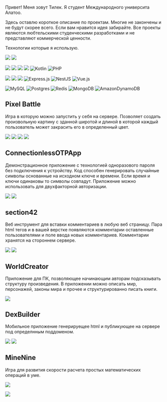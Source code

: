 Привет! Меня зовут Тилек. Я студент Международного университа Алатоо. 

Здесь оставлю короткое описание по проектам. Многие не закончены и не будут скорее всего. Если вам нравится идея забирайте. Все проекты являются любтельскими студенческими разработками и не представляют коммерческой ценности. 

Технологии которые я использую.

![](https://img.shields.io/badge/Docker-2CA5E0?style=for-the-badge&logo=docker&logoColor=white) 
![](https://img.shields.io/badge/gitlab%20ci-%23181717.svg?style=for-the-badge&logo=gitlab&logoColor=white)

![](https://img.shields.io/badge/Python-FFD43B?style=for-the-badge&logo=python&logoColor=blue)
![](https://img.shields.io/badge/Go-00ADD8?style=for-the-badge&logo=go&logoColor=white) 
![](https://img.shields.io/badge/JavaScript-323330?style=for-the-badge&logo=javascript&logoColor=F7DF1E) 
![](https://img.shields.io/badge/Java-ED8B00?style=for-the-badge&logo=java&logoColor=white)
![Kotlin](https://img.shields.io/badge/kotlin-%230095D5.svg?style=for-the-badge&logo=kotlin&logoColor=white)
![PHP](https://img.shields.io/badge/php-%23777BB4.svg?style=for-the-badge&logo=php&logoColor=white)

![](https://img.shields.io/badge/Spring_Boot-F2F4F9?style=for-the-badge&logo=spring-boot)
![](https://img.shields.io/badge/Angular-DD0031?style=for-the-badge&logo=angular&logoColor=white)
![](https://img.shields.io/badge/Android-3DDC84?style=for-the-badge&logo=android&logoColor=white)
![Express.js](https://img.shields.io/badge/express.js-%23404d59.svg?style=for-the-badge&logo=express&logoColor=%2361DAFB)
![NestJS](https://img.shields.io/badge/nestjs-%23E0234E.svg?style=for-the-badge&logo=nestjs&logoColor=white)
![Vue.js](https://img.shields.io/badge/vuejs-%2335495e.svg?style=for-the-badge&logo=vuedotjs&logoColor=%234FC08D)

![MySQL](https://img.shields.io/badge/mysql-%2300f.svg?style=for-the-badge&logo=mysql&logoColor=white)
![Postgres](https://img.shields.io/badge/postgres-%23316192.svg?style=for-the-badge&logo=postgresql&logoColor=white)
![Redis](https://img.shields.io/badge/redis-%23DD0031.svg?style=for-the-badge&logo=redis&logoColor=white)
![MongoDB](https://img.shields.io/badge/MongoDB-%234ea94b.svg?style=for-the-badge&logo=mongodb&logoColor=white)
![AmazonDynamoDB](https://img.shields.io/badge/Amazon%20DynamoDB-4053D6?style=for-the-badge&logo=Amazon%20DynamoDB&logoColor=white)

## Pixel Battle 

Игра в которую можно запустить у себя на сервере. Позволяет создать произвольную картину с зданной широтой и длиной в которой каждый пользователь может закрасить его в определенный цвет. 

![](https://img.shields.io/badge/Docker-2CA5E0?style=for-the-badge&logo=docker&logoColor=white) 
![](https://img.shields.io/badge/Go-00ADD8?style=for-the-badge&logo=go&logoColor=white) 
![](https://img.shields.io/badge/JavaScript-323330?style=for-the-badge&logo=javascript&logoColor=F7DF1E) 
![](https://img.shields.io/badge/Angular-DD0031?style=for-the-badge&logo=angular&logoColor=white)

## ConnectionlessOTPApp

Демонстрационное приложение с технологией одноразового пароля без подключения к устройству. Код способен генерировать случайные символы основанные на исходном ключе и времени. Если время и ключи одинаковы то символы совпадут. Приложение можно использовать для двухфакторной авторизации. 

![](https://img.shields.io/badge/Java-ED8B00?style=for-the-badge&logo=java&logoColor=white)
![](https://img.shields.io/badge/Android-3DDC84?style=for-the-badge&logo=android&logoColor=white)

## section42 

Веб инструмент для вставки комментариев в любую веб страницу. Пара html тегов и в вашей верстке появляются комментарии оставленные пользователями и поле ввода новых комментариев. Комментарии хранятся на стороннем сервере. 

![](https://img.shields.io/badge/Java-ED8B00?style=for-the-badge&logo=java&logoColor=white)
![](https://img.shields.io/badge/Spring_Boot-F2F4F9?style=for-the-badge&logo=spring-boot)


## WorldCreator 

Приложение для ПК, позволяющее начинающим авторам подсказывать структуру произведения. В приложении можно описать мир, персонажей, законы мира и прочее и структурированно писать книги.

![](https://img.shields.io/badge/Java-ED8B00?style=for-the-badge&logo=java&logoColor=white)

## DexBuilder

Мобильное приложение генерируещее html и публикующее на сервере под определнным поддоменом. 

![](https://img.shields.io/badge/Java-ED8B00?style=for-the-badge&logo=java&logoColor=white)
![](https://img.shields.io/badge/Android-3DDC84?style=for-the-badge&logo=android&logoColor=white)

## MineNine

Игра для развития скорости расчета простых математических операций в уме. 

![](https://img.shields.io/badge/Python-FFD43B?style=for-the-badge&logo=python&logoColor=blue)


![](https://hit.yhype.me/github/profile?user_id=44024708)
